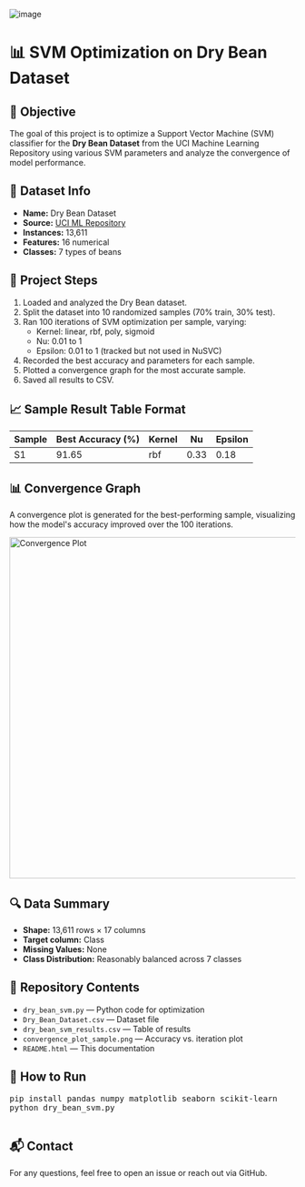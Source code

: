 ![image](https://github.com/user-attachments/assets/32cbae4c-16a9-45df-a5fe-744295323663)



  <h1>📊 SVM Optimization on Dry Bean Dataset</h1>

  <h2>📌 Objective</h2>
  <p>
    The goal of this project is to optimize a Support Vector Machine (SVM) classifier for the
    <strong>Dry Bean Dataset</strong> from the UCI Machine Learning Repository using various SVM parameters and analyze the convergence of model performance.
  </p>

  <h2>📂 Dataset Info</h2>
  <ul>
    <li><strong>Name:</strong> Dry Bean Dataset</li>
    <li><strong>Source:</strong> <a href="https://archive.ics.uci.edu/ml/datasets/Dry+Bean+Dataset" target="_blank">UCI ML Repository</a></li>
    <li><strong>Instances:</strong> 13,611</li>
    <li><strong>Features:</strong> 16 numerical</li>
    <li><strong>Classes:</strong> 7 types of beans</li>
  </ul>

  <h2>🧪 Project Steps</h2>
  <ol>
    <li>Loaded and analyzed the Dry Bean dataset.</li>
    <li>Split the dataset into 10 randomized samples (70% train, 30% test).</li>
    <li>Ran 100 iterations of SVM optimization per sample, varying:
      <ul>
        <li>Kernel: linear, rbf, poly, sigmoid</li>
        <li>Nu: 0.01 to 1</li>
        <li>Epsilon: 0.01 to 1 (tracked but not used in NuSVC)</li>
      </ul>
    </li>
    <li>Recorded the best accuracy and parameters for each sample.</li>
    <li>Plotted a convergence graph for the most accurate sample.</li>
    <li>Saved all results to CSV.</li>
  </ol>

  <h2>📈 Sample Result Table Format</h2>
  <table>
    <thead>
      <tr>
        <th>Sample</th>
        <th>Best Accuracy (%)</th>
        <th>Kernel</th>
        <th>Nu</th>
        <th>Epsilon</th>
      </tr>
    </thead>
    <tbody>
      <tr>
        <td>S1</td>
        <td>91.65</td>
        <td>rbf</td>
        <td>0.33</td>
        <td>0.18</td>
      </tr>
      <!-- Remaining rows filled dynamically by the script -->
    </tbody>
  </table>

  <h2>📊 Convergence Graph</h2>
  <p>
    A convergence plot is generated for the best-performing sample, visualizing how the model's accuracy improved over the 100 iterations.
  </p>
  <img src="convergence_plot_sample.png" alt="Convergence Plot" width="600">

  <h2>🔍 Data Summary</h2>
  <ul>
    <li><strong>Shape:</strong> 13,611 rows × 17 columns</li>
    <li><strong>Target column:</strong> Class</li>
    <li><strong>Missing Values:</strong> None</li>
    <li><strong>Class Distribution:</strong> Reasonably balanced across 7 classes</li>
  </ul>

  <h2>📁 Repository Contents</h2>
  <ul>
    <li><code>dry_bean_svm.py</code> — Python code for optimization</li>
    <li><code>Dry_Bean_Dataset.csv</code> — Dataset file</li>
    <li><code>dry_bean_svm_results.csv</code> — Table of results</li>
    <li><code>convergence_plot_sample.png</code> — Accuracy vs. iteration plot</li>
    <li><code>README.html</code> — This documentation</li>
  </ul>

  <h2>🚀 How to Run</h2>
  <pre>
pip install pandas numpy matplotlib seaborn scikit-learn
python dry_bean_svm.py
  </pre>

  <h2>📬 Contact</h2>
  <p>For any questions, feel free to open an issue or reach out via GitHub.</p>

</body>
</html>
